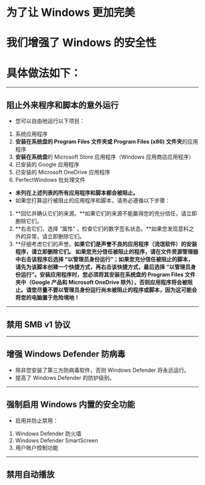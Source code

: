 # 为了让 Windows 更加完美
# 我们增强了 Windows 的安全性
# 具体做法如下：

---

## 阻止外来程序和脚本的意外运行
* 您可以自由地运行以下项目：
1. 系统应用程序
2. **安装在系统盘的 Program Files 文件夹或 Program Files (x86) 文件夹**的应用程序
3. **安装在系统盘**的 Microsoft Store 应用程序（Windows 应用商店应用程序）
4. 已安装的 Google 应用程序 
5. 已安装的 Microsoft OneDrive 应用程序
6. PerfectWindows 批处理文件
* **未列在上述列表的所有应用程序和脚本都会被阻止。**
* 如果您打算运行被阻止的应用程序和脚本，请务必遵循以下步骤：
1. **回忆并确认它们的来源。**如果它们的来源不能赢得您的充分信任，请立即删除它们。
2. **右击它们，选择 “属性” ，检查它们的数字签名状态。**如果您发现意料之外的异常，请立即删除它们。
3. **仔细考虑它们的声誉。**如果它们是声誉不良的应用程序（流氓软件）的安装程序，请立即删除它们。
如果您充分信任被阻止的程序，请在文件资源管理器中右击该程序后选择 “以管理员身份运行”；如果您充分信任被阻止的脚本，请先为该脚本创建一个快捷方式，再右击该快捷方式，最后选择 “以管理员身份运行”。安装应用程序时，您必须将其安装在系统盘的 Program Files 文件夹中（Google 产品和 Microsoft OneDrive 除外），否则应用程序将会被阻止。请您尽量不要以管理员身份运行尚未被阻止的程序或脚本，因为这可能会将您的电脑置于危险境地！**

---
## 禁用 SMB v1 协议
---
## 增强 Windows Defender 防病毒
* 除非您安装了第三方防病毒软件，否则 Windows Defender 将永远运行。
* 提高了 Windows Defender 的防护级别。
---
## 强制启用 Windows 内置的安全功能
* 启用并防止禁用：
1. Windows Defender 防火墙
2. Windows Defender SmartScreen
3. 用户账户控制功能
---
## 禁用自动播放
